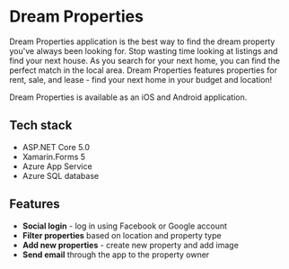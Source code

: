 # Dream Properties

Dream Properties application is the best way to find the dream property you've always been looking for. Stop wasting time looking at listings and find your next house. As you search for your next home, you can find the perfect match in the local area. Dream Properties features properties for rent, sale, and lease - find your next home in your budget and location!

Dream Properties is available as an iOS and Android application.

## Tech stack

- ASP.NET Core 5.0
- Xamarin.Forms 5
- Azure App Service
- Azure SQL database

## Features

- **Social login** - log in using Facebook or Google account
- **Filter properties** based on location and property type
- **Add new properties** - create new property and add image
- **Send email** through the app to the property owner
